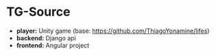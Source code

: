 # TG-Source

  - **player:** Unity game (base: https://github.com/ThiagoYonamine/lifes) 
  - **backend:** Django api
  - **frontend:** Angular project




